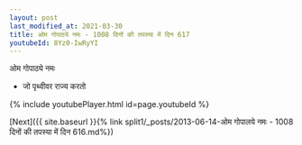 ```yaml
---
layout: post
last_modified_at: 2021-03-30
title: ओम गोपाठ्ये नमः - 1008 दिनों की तपस्या में दिन 617
youtubeId: 8Yz0-IwRyYI
---
```

 
 
 ओम गोपाठ्ये नमः  
 
 -  जो पृथ्वीवर राज्य करतो 
 
  
 
  
 
 
 
 
 
 


{% include youtubePlayer.html id=page.youtubeId %}
 
[Next]({{ site.baseurl }}{% link  split1/_posts/2013-06-14-ओम गोपालये नमः - 1008 दिनों की तपस्या में दिन 616.md%})
 
